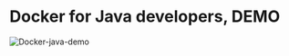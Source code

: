 # Docker for Java developers, DEMO

![Docker-java-demo](http://habrastorage.org/files/fe8/813/ea3/fe8813ea38464784a44159a19ab68111.png)
